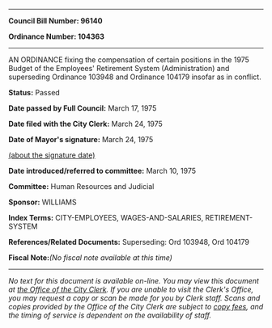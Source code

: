 

********

**Council Bill Number: 96140**
   
**Ordinance Number: 104363**
********

 AN ORDINANCE fixing the compensation of certain positions in the 1975 Budget of the Employees' Retirement System (Administration) and superseding Ordinance 103948 and Ordinance 104179 insofar as in conflict.

**Status:** Passed
   
**Date passed by Full Council:** March 17, 1975
   
**Date filed with the City Clerk:** March 24, 1975
   
**Date of Mayor's signature:** March 24, 1975
   
[(about the signature date)](/~public/approvaldate.htm)
   
   
   
**Date introduced/referred to committee:** March 10, 1975
   
**Committee:** Human Resources and Judicial
   
**Sponsor:** WILLIAMS
   
   
**Index Terms:** CITY-EMPLOYEES, WAGES-AND-SALARIES, RETIREMENT-SYSTEM

**References/Related Documents:** Superseding: Ord 103948, Ord 104179

**Fiscal Note:**_(No fiscal note available at this time)_
********

_No text for this document is available on-line. You may view this document at [the Office of the City Clerk](http://www.seattle.gov/leg/clerk/contactUs.htm). If you are unable to visit the Clerk's Office, you may request a copy or scan be made for you by Clerk staff. Scans and copies provided by the Office of the City Clerk are subject to [copy fees](http://clerk.seattle.gov/~public/clerkfees.htm), and the timing of service is dependent on the availability of staff._

